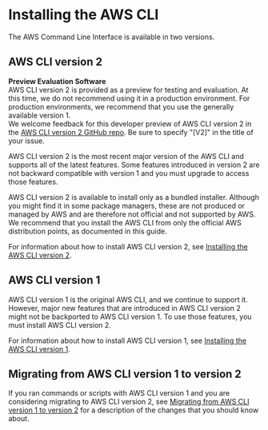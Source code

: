 # Installing the AWS CLI<a name="cli-chap-install"></a>

The AWS Command Line Interface is available in two versions\.

## AWS CLI version 2<a name="cli-chap-install-v2"></a>

**Preview Evaluation Software**  
AWS CLI version 2 is provided as a preview for testing and evaluation\. At this time, we do not recommend using it in a production environment\. For production environments, we recommend that you use the generally available version 1\.  
We welcome feedback for this developer preview of AWS CLI version 2 in the [AWS CLI version 2 GitHub repo](https://github.com/aws/aws-cli/issues?q=is%3Aopen+is\%3Aissue+label%3Av2)\. Be sure to specify "\[V2\]" in the title of your issue\.

AWS CLI version 2 is the most recent major version of the AWS CLI and supports all of the latest features\. Some features introduced in version 2 are not backward compatible with version 1 and you must upgrade to access those features\.

AWS CLI version 2 is available to install only as a bundled installer\. Although you might find it in some package managers, these are not produced or managed by AWS and are therefore not official and not supported by AWS\. We recommend that you install the AWS CLI from only the official AWS distribution points, as documented in this guide\.

For information about how to install AWS CLI version 2, see [Installing the AWS CLI version 2](install-cliv2.md)\.

## AWS CLI version 1<a name="cli-chap-install-v1"></a>

AWS CLI version 1 is the original AWS CLI, and we continue to support it\. However, major new features that are introduced in AWS CLI version 2 might not be backported to AWS CLI version 1\. To use those features, you must install AWS CLI version 2\.

For information about how to install AWS CLI version 1, see [Installing the AWS CLI version 1](install-cliv1.md)\.

## Migrating from AWS CLI version 1 to version 2<a name="migrating"></a>

If you ran commands or scripts with AWS CLI version 1 and you are considering migrating to AWS CLI version 2, see [Migrating from AWS CLI version 1 to version 2](cliv2-migration.md) for a description of the changes that you should know about\.